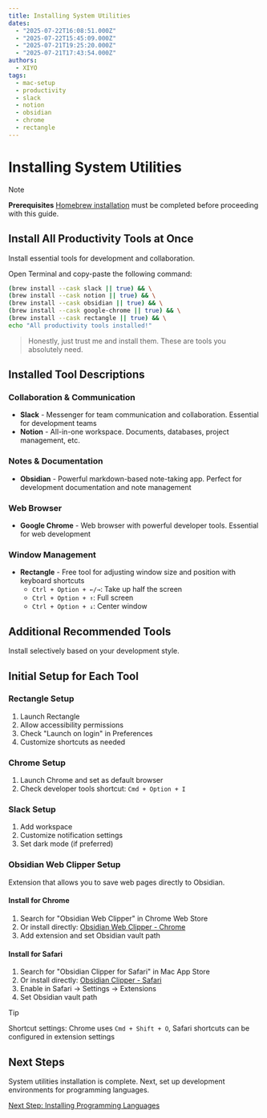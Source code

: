 ```yaml
---
title: Installing System Utilities
dates:
  - "2025-07-22T16:08:51.000Z"
  - "2025-07-22T15:45:09.000Z"
  - "2025-07-21T19:25:20.000Z"
  - "2025-07-21T17:43:54.000Z"
authors:
  - XIYO
tags:
  - mac-setup
  - productivity
  - slack
  - notion
  - obsidian
  - chrome
  - rectangle
---
```


# Installing System Utilities

> [!NOTE]
> **Prerequisites**
> [Homebrew installation](macos-step00-homebrew-installation) must be completed before proceeding with this guide.

## Install All Productivity Tools at Once

Install essential tools for development and collaboration.

Open Terminal and copy-paste the following command:

```bash
(brew install --cask slack || true) && \
(brew install --cask notion || true) && \
(brew install --cask obsidian || true) && \
(brew install --cask google-chrome || true) && \
(brew install --cask rectangle || true) && \
echo "All productivity tools installed!"
```

> Honestly, just trust me and install them.
> These are tools you absolutely need.

## Installed Tool Descriptions

### Collaboration & Communication

- **Slack** - Messenger for team communication and collaboration. Essential for development teams
- **Notion** - All-in-one workspace. Documents, databases, project management, etc.

### Notes & Documentation

- **Obsidian** - Powerful markdown-based note-taking app. Perfect for development documentation and note management

### Web Browser

- **Google Chrome** - Web browser with powerful developer tools. Essential for web development

### Window Management

- **Rectangle** - Free tool for adjusting window size and position with keyboard shortcuts
  - `Ctrl + Option + ←/→`: Take up half the screen
  - `Ctrl + Option + ↑`: Full screen
  - `Ctrl + Option + ↓`: Center window

## Additional Recommended Tools

Install selectively based on your development style.

## Initial Setup for Each Tool

### Rectangle Setup

1. Launch Rectangle
2. Allow accessibility permissions
3. Check "Launch on login" in Preferences
4. Customize shortcuts as needed

### Chrome Setup

1. Launch Chrome and set as default browser
2. Check developer tools shortcut: `Cmd + Option + I`

### Slack Setup

1. Add workspace
2. Customize notification settings
3. Set dark mode (if preferred)

### Obsidian Web Clipper Setup

Extension that allows you to save web pages directly to Obsidian.

#### Install for Chrome

1. Search for "Obsidian Web Clipper" in Chrome Web Store
2. Or install directly: [Obsidian Web Clipper - Chrome](https://chromewebstore.google.com/detail/obsidian-web-clipper/mphkdfmipddgfobjhphabphmpdckgfhb)
3. Add extension and set Obsidian vault path

#### Install for Safari

1. Search for "Obsidian Clipper for Safari" in Mac App Store
2. Or install directly: [Obsidian Clipper - Safari](https://apps.apple.com/app/obsidian-clipper-for-safari/id1640358805)
3. Enable in Safari → Settings → Extensions
4. Set Obsidian vault path

> [!TIP]
> Shortcut settings: Chrome uses `Cmd + Shift + O`, Safari shortcuts can be configured in extension settings

## Next Steps

System utilities installation is complete. Next, set up development environments for programming languages.

[Next Step: Installing Programming Languages](macos-step03-programming-languages)